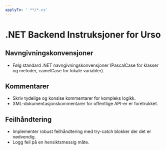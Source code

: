 ```yaml
---
applyTo: ' **/*.cs'
---
```

# .NET Backend Instruksjoner for Urso

## Navngivningskonvensjoner
- Følg standard .NET navngivningskonvensjoner (PascalCase for klasser og metoder, camelCase for lokale variabler).

## Kommentarer
- Skriv tydelige og konsise kommentarer for kompleks logikk.
- XML-dokumentasjonskommentarer for offentlige API-er er foretrukket.

## Feilhåndtering
- Implementer robust feilhåndtering med try-catch blokker der det er nødvendig.
- Logg feil på en hensiktsmessig måte.
